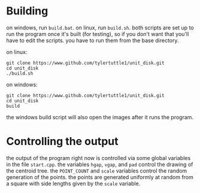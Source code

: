 # Building

on windows, run `build.bat`. on linux, run `build.sh`. both scripts are set up to
run the program once it's built (for testing), so if you don't want that you'll have
to edit the scripts. you have to run them from the base directory.

on linux:

    git clone https://www.github.com/tylertuttle1/unit_disk.git
    cd unit_disk
    ./build.sh

on windows:

    git clone https://www.github.com/tylertuttle1/unit_disk.git
    cd unit_disk
    build

the windows build script will also open the images after it runs the program.

# Controlling the output

the output of the program right now is controlled via some global variables in the
file `start.cpp`. the variables `hgap`, `vgap`, and `pad` control the drawing of the
centroid tree. the `POINT_COUNT` and `scale` variables control the random generation
of the points. the points are generated uniformly at random from a square with side
lengths given by the `scale` variable.
